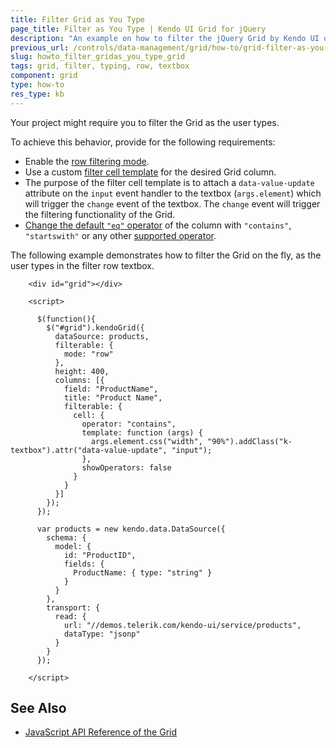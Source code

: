 ```yaml
---
title: Filter Grid as You Type
page_title: Filter as You Type | Kendo UI Grid for jQuery
description: "An example on how to filter the jQuery Grid by Kendo UI on the fly, as the user types in the filter row textbox."
previous_url: /controls/data-management/grid/how-to/grid-filter-as-you-type, /web/grid/how-to/grid-filter-as-you-type, /controls/data-management/grid/how-to/filtering/grid-filter-as-you-type
slug: howto_filter_gridas_you_type_grid
tags: grid, filter, typing, row, textbox
component: grid
type: how-to
res_type: kb
---
```


Your project might require you to filter the Grid as the user types.

To achieve this behavior, provide for the following requirements:

* Enable the [row filtering mode](/api/javascript/ui/grid/configuration/filterable.mode).
* Use a custom [filter cell template](/api/javascript/ui/grid/configuration/columns.filterable.cell.template) for the desired Grid column.
* The purpose of the filter cell template is to attach a `data-value-update` attribute on the `input` event handler to the textbox (`args.element`) which will trigger the `change` event of the textbox. The `change` event will trigger the filtering functionality of the Grid.
* [Change the default `"eq"` operator](/api/javascript/ui/grid/configuration/columns.filterable.cell.operator) of the column with `"contains"`, `"startswith"` or any other [supported operator](/api/javascript/data/datasource/configuration/filter.operator).

The following example demonstrates how to filter the Grid on the fly, as the user types in the filter row textbox.

```dojo
    <div id="grid"></div>

    <script>

      $(function(){
        $("#grid").kendoGrid({
          dataSource: products,
          filterable: {
            mode: "row"
          },
          height: 400,
          columns: [{
            field: "ProductName",
            title: "Product Name",
            filterable: {
              cell: {
                operator: "contains",
                template: function (args) {
                  args.element.css("width", "90%").addClass("k-textbox").attr("data-value-update", "input");
                },
                showOperators: false
              }
            }
          }]
        });
      });

      var products = new kendo.data.DataSource({
        schema: {
          model: {
            id: "ProductID",
            fields: {
              ProductName: { type: "string" }
            }
          }
        },
        transport: {
          read: {
            url: "//demos.telerik.com/kendo-ui/service/products",
            dataType: "jsonp"
          }
        }
      });

    </script>
```

## See Also

* [JavaScript API Reference of the Grid](/api/javascript/ui/grid)
